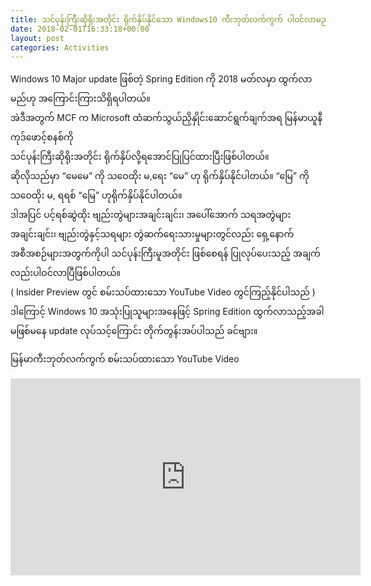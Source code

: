 ```yaml
---
title: သင်ပုန်းကြီးဆိုရိုးအတိုင်း ရိုက်နှိပ်နိုင်သော Windows10 ကီးဘုတ်လက်ကွက် ပါဝင်လာမည်
date: 2018-02-01T16:33:18+00:00
layout: post
categories: Activities
---
```

Windows 10 Major update ဖြစ်တဲ့ Spring Edition ကို 2018 မတ်လမှာ ထွက်လာမည်ဟု အကြောင်းကြားသိရှိရပါတယ်။  
အဲဒီအတွက် MCF က Microsoft ထံဆက်သွယ်ညှိနှိုင်းဆောင်ရွက်ချက်အရ မြန်မာယူနီကုဒ်ဖောင့်စနစ်ကို  
သင်ပုန်းကြီးဆိုရိုးအတိုင်း ရိုက်နှိပ်လို့ရအောင်ပြုပြင်ထားပြီးဖြစ်ပါတယ်။  
ဆိုလိုသည်မှာ &#8220;မေမေ&#8221; ကို သဝေထိုး မ,ရေး &#8220;မေ&#8221; ဟု ရိုက်နှိပ်နိုင်ပါတယ်။ &#8220;မြေ&#8221; ကို သဝေထိုး မ, ရရစ် &#8220;မြေ&#8221; ဟုရိုက်နှိပ်နိုင်ပါတယ်။  
ဒါအပြင် ပင့်ရစ်ဆွဲထိုး ဗျည်းတွဲများအချင်းချင်း၊ အပေါ်အောက် သရအတွဲများအချင်းချင်း၊ ဗျည်းတွဲနှင့်သရများ တွဲဆက်ရေးသားမှုများတွင်လည်း ရှေ့နောက် အစီအစဉ်များအတွက်ကိုပါ သင်ပုန်းကြီးမူအတိုင်း ဖြစ်စေရန် ပြုလုပ်ပေးသည့် အချက်လည်းပါဝင်လာပြီဖြစ်ပါတယ်။  
( Insider Preview တွင် စမ်းသပ်ထားသော YouTube Video တွင်ကြည့်နိုင်ပါသည် )  
ဒါကြောင့် Windows 10 အသုံးပြုသူများအနေဖြင့် Spring Edition ထွက်လာသည့်အခါ မဖြစ်မနေ update လုပ်သင့်ကြောင်း တိုက်တွန်းအပ်ပါသည် ခင်ဗျား။

မြန်မာကီးဘုတ်လက်ကွက် စမ်းသပ်ထားသော YouTube Video 
<iframe width="560" height="315" src="https://www.youtube.com/embed/iUI7kQCKyKc" frameborder="0" allow="accelerometer; autoplay; encrypted-media; gyroscope; picture-in-picture" allowfullscreen></iframe>